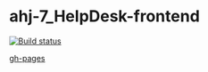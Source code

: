 # ahj-7_HelpDesk-frontend

[![Build status](https://ci.appveyor.com/api/projects/status/22jfekiu4cbxs2fs?svg=true)](https://ci.appveyor.com/project/SergeStepanov/ahj-7-helpdesk-frontend)

[gh-pages](https://sergestepanov.github.io/ahj-7_HelpDesk-frontend/)
